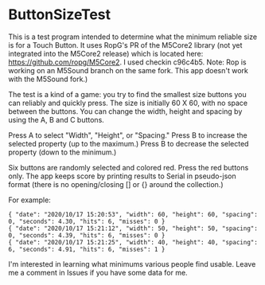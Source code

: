 # ButtonSizeTest

This is a test program intended to determine what the minimum reliable size is for a Touch Button.
It uses RopG's PR of the M5Core2 library (not yet integrated into the M5Core2 release) which is
located here: https://github.com/ropg/M5Core2.  I used checkin c96c4b5.
Note: Rop is working on an M5Sound branch on the same fork. This app doesn't work with the M5Sound fork.)

The test is a kind of a game: you try to find the smallest size buttons you can reliably and quickly press.
The size is initially 60 X 60, with no space between the buttons.
You can change the width, height and spacing by using the A, B and C buttons.

Press A to select "Width", "Height", or "Spacing."
Press B to increase the selected property (up to the maximum.)
Press B to decrease the selected property (down to the minimum.)

Six buttons are randomly selected and colored red. Press the red buttons only.
The app keeps score by printing results to Serial in pseudo-json format
(there is no opening/closing [] or {} around the collection.)

For example:
```
{ "date": "2020/10/17 15:20:53", "width": 60, "height": 60, "spacing":  0, "seconds": 4.30, "hits": 6, "misses": 0 }
{ "date": "2020/10/17 15:21:12", "width": 50, "height": 50, "spacing":  0, "seconds": 4.39, "hits": 6, "misses": 0 }
{ "date": "2020/10/17 15:21:25", "width": 40, "height": 40, "spacing":  6, "seconds": 4.91, "hits": 6, "misses": 1 }
```

I'm interested in learning what minimums various people find usable. Leave me a comment in Issues if you have some data for me.
